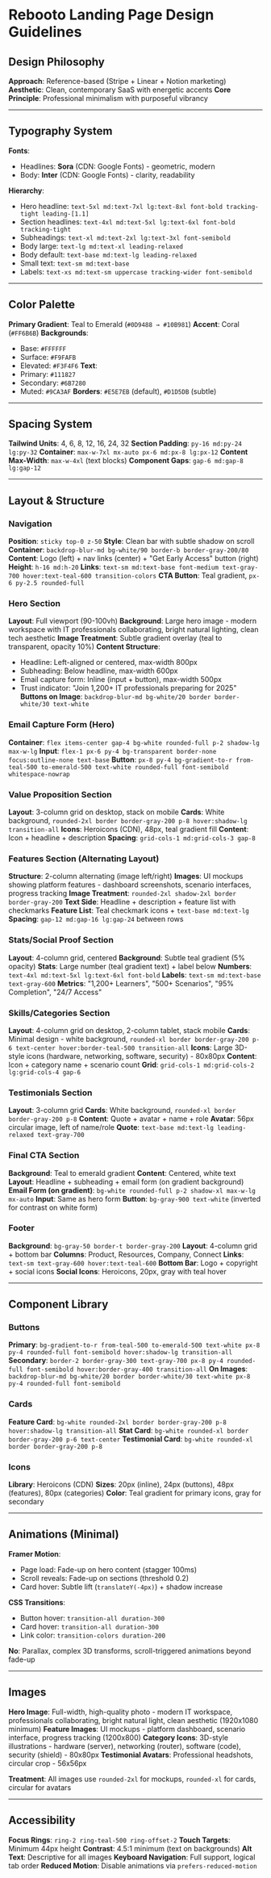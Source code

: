 # Rebooto Landing Page Design Guidelines

## Design Philosophy
**Approach**: Reference-based (Stripe + Linear + Notion marketing)
**Aesthetic**: Clean, contemporary SaaS with energetic accents
**Core Principle**: Professional minimalism with purposeful vibrancy

---

## Typography System
**Fonts**: 
- Headlines: **Sora** (CDN: Google Fonts) - geometric, modern
- Body: **Inter** (CDN: Google Fonts) - clarity, readability

**Hierarchy**:
- Hero headline: `text-5xl md:text-7xl lg:text-8xl font-bold tracking-tight leading-[1.1]`
- Section headlines: `text-4xl md:text-5xl lg:text-6xl font-bold tracking-tight`
- Subheadings: `text-xl md:text-2xl lg:text-3xl font-semibold`
- Body large: `text-lg md:text-xl leading-relaxed`
- Body default: `text-base md:text-lg leading-relaxed`
- Small text: `text-sm md:text-base`
- Labels: `text-xs md:text-sm uppercase tracking-wider font-semibold`

---

## Color Palette
**Primary Gradient**: Teal to Emerald (`#0D9488 → #10B981`)
**Accent**: Coral (`#FF6B6B`)
**Backgrounds**: 
- Base: `#FFFFFF`
- Surface: `#F9FAFB`
- Elevated: `#F3F4F6`
**Text**:
- Primary: `#111827`
- Secondary: `#6B7280`
- Muted: `#9CA3AF`
**Borders**: `#E5E7EB` (default), `#D1D5DB` (subtle)

---

## Spacing System
**Tailwind Units**: 4, 6, 8, 12, 16, 24, 32
**Section Padding**: `py-16 md:py-24 lg:py-32`
**Container**: `max-w-7xl mx-auto px-6 md:px-8 lg:px-12`
**Content Max-Width**: `max-w-4xl` (text blocks)
**Component Gaps**: `gap-6 md:gap-8 lg:gap-12`

---

## Layout & Structure

### Navigation
**Position**: `sticky top-0 z-50`
**Style**: Clean bar with subtle shadow on scroll
**Container**: `backdrop-blur-md bg-white/90 border-b border-gray-200/80`
**Content**: Logo (left) + nav links (center) + "Get Early Access" button (right)
**Height**: `h-16 md:h-20`
**Links**: `text-sm md:text-base font-medium text-gray-700 hover:text-teal-600 transition-colors`
**CTA Button**: Teal gradient, `px-6 py-2.5 rounded-full`

### Hero Section
**Layout**: Full viewport (90-100vh)
**Background**: Large hero image - modern workspace with IT professionals collaborating, bright natural lighting, clean tech aesthetic
**Image Treatment**: Subtle gradient overlay (teal to transparent, opacity 10%)
**Content Structure**: 
- Headline: Left-aligned or centered, max-width 800px
- Subheading: Below headline, max-width 600px
- Email capture form: Inline (input + button), max-width 500px
- Trust indicator: "Join 1,200+ IT professionals preparing for 2025"
**Buttons on Image**: `backdrop-blur-md bg-white/20 border border-white/30 text-white`

### Email Capture Form (Hero)
**Container**: `flex items-center gap-4 bg-white rounded-full p-2 shadow-lg max-w-lg`
**Input**: `flex-1 px-6 py-4 bg-transparent border-none focus:outline-none text-base`
**Button**: `px-8 py-4 bg-gradient-to-r from-teal-500 to-emerald-500 text-white rounded-full font-semibold whitespace-nowrap`

### Value Proposition Section
**Layout**: 3-column grid on desktop, stack on mobile
**Cards**: White background, `rounded-2xl border border-gray-200 p-8 hover:shadow-lg transition-all`
**Icons**: Heroicons (CDN), 48px, teal gradient fill
**Content**: Icon + headline + description
**Spacing**: `grid-cols-1 md:grid-cols-3 gap-8`

### Features Section (Alternating Layout)
**Structure**: 2-column alternating (image left/right)
**Images**: UI mockups showing platform features - dashboard screenshots, scenario interfaces, progress tracking
**Image Treatment**: `rounded-2xl shadow-2xl border border-gray-200`
**Text Side**: Headline + description + feature list with checkmarks
**Feature List**: Teal checkmark icons + `text-base md:text-lg`
**Spacing**: `gap-12 md:gap-16 lg:gap-24` between rows

### Stats/Social Proof Section
**Layout**: 4-column grid, centered
**Background**: Subtle teal gradient (5% opacity)
**Stats**: Large number (teal gradient text) + label below
**Numbers**: `text-4xl md:text-5xl lg:text-6xl font-bold`
**Labels**: `text-sm md:text-base text-gray-600`
**Metrics**: "1,200+ Learners", "500+ Scenarios", "95% Completion", "24/7 Access"

### Skills/Categories Section
**Layout**: 4-column grid on desktop, 2-column tablet, stack mobile
**Cards**: Minimal design - white background, `rounded-xl border border-gray-200 p-6 text-center hover:border-teal-500 transition-all`
**Icons**: Large 3D-style icons (hardware, networking, software, security) - 80x80px
**Content**: Icon + category name + scenario count
**Grid**: `grid-cols-1 md:grid-cols-2 lg:grid-cols-4 gap-6`

### Testimonials Section
**Layout**: 3-column grid
**Cards**: White background, `rounded-xl border border-gray-200 p-8`
**Content**: Quote + avatar + name + role
**Avatar**: 56px circular image, left of name/role
**Quote**: `text-base md:text-lg leading-relaxed text-gray-700`

### Final CTA Section
**Background**: Teal to emerald gradient
**Content**: Centered, white text
**Layout**: Headline + subheading + email form (on gradient background)
**Email Form (on gradient)**: `bg-white rounded-full p-2 shadow-xl max-w-lg mx-auto`
**Input**: Same as hero form
**Button**: `bg-gray-900 text-white` (inverted for contrast on white form)

### Footer
**Background**: `bg-gray-50 border-t border-gray-200`
**Layout**: 4-column grid + bottom bar
**Columns**: Product, Resources, Company, Connect
**Links**: `text-sm text-gray-600 hover:text-teal-600`
**Bottom Bar**: Logo + copyright + social icons
**Social Icons**: Heroicons, 20px, gray with teal hover

---

## Component Library

### Buttons
**Primary**: `bg-gradient-to-r from-teal-500 to-emerald-500 text-white px-8 py-4 rounded-full font-semibold hover:shadow-lg transition-all`
**Secondary**: `border-2 border-gray-300 text-gray-700 px-8 py-4 rounded-full font-semibold hover:border-gray-400 transition-all`
**On Images**: `backdrop-blur-md bg-white/20 border border-white/30 text-white px-8 py-4 rounded-full font-semibold`

### Cards
**Feature Card**: `bg-white rounded-2xl border border-gray-200 p-8 hover:shadow-lg transition-all`
**Stat Card**: `bg-white rounded-xl border border-gray-200 p-6 text-center`
**Testimonial Card**: `bg-white rounded-xl border border-gray-200 p-8`

### Icons
**Library**: Heroicons (CDN)
**Sizes**: 20px (inline), 24px (buttons), 48px (features), 80px (categories)
**Color**: Teal gradient for primary icons, gray for secondary

---

## Animations (Minimal)
**Framer Motion**:
- Page load: Fade-up on hero content (stagger 100ms)
- Scroll reveals: Fade-up on sections (threshold 0.2)
- Card hover: Subtle lift (`translateY(-4px)`) + shadow increase

**CSS Transitions**:
- Button hover: `transition-all duration-300`
- Card hover: `transition-all duration-300`
- Link color: `transition-colors duration-200`

**No**: Parallax, complex 3D transforms, scroll-triggered animations beyond fade-up

---

## Images
**Hero Image**: Full-width, high-quality photo - modern IT workspace, professionals collaborating, bright natural light, clean aesthetic (1920x1080 minimum)
**Feature Images**: UI mockups - platform dashboard, scenario interface, progress tracking (1200x800)
**Category Icons**: 3D-style illustrations - hardware (server), networking (router), software (code), security (shield) - 80x80px
**Testimonial Avatars**: Professional headshots, circular crop - 56x56px

**Treatment**: All images use `rounded-2xl` for mockups, `rounded-xl` for cards, circular for avatars

---

## Accessibility
**Focus Rings**: `ring-2 ring-teal-500 ring-offset-2`
**Touch Targets**: Minimum 44px height
**Contrast**: 4.5:1 minimum (text on backgrounds)
**Alt Text**: Descriptive for all images
**Keyboard Navigation**: Full support, logical tab order
**Reduced Motion**: Disable animations via `prefers-reduced-motion`